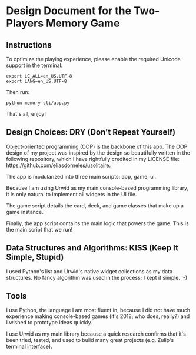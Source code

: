 # Design Document for the Two-Players Memory Game

## Instructions
To optimize the playing experience, please enable the required Unicode support in the terminal:
```
export LC_ALL=en_US.UTF-8
export LANG=en_US.UTF-8
```
Then run:
```
python memory-cli/app.py
```
That's all, enjoy!

## Design Choices: **DRY** (Don't Repeat Yourself)
Object-oriented programming (OOP) is the backbone of this app. The OOP design of my project was inspired by the design so beautifully written in the following repository, which I have rightfully credited in my LICENSE file: https://github.com/eliasdorneles/usolitaire. </br>

The app is modularized into three main scripts: app, game, ui. 


Because I am using Urwid as my main console-based programming library, it is only natural to implement all widgets in the UI file.


The game script details the card, deck, and game classes that make up a game instance.


Finally, the app script contains the main logic that powers the game. This is the main script that we run!

## Data Structures and Algorithms: **KISS** (Keep It Simple, Stupid)
I used Python's list and Urwid's native widget collections as my data structures. No fancy algorithm was used in the process; I kept it simple. :-)

## Tools
I use Python, the language I am most fluent in, because I did not have much experience making console-based games (it's 2018; who does, really?) and I wished to prototype ideas quickly.


I use Urwid as my main library because a quick research confirms that it's been tried, tested, and used to build many great projects (e.g. Zulip's terminal interface).
